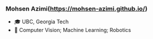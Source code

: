 
### Mohsen Azimi(https://mohsen-azimi.github.io/)

- :mortar_board: UBC, Georgia Tech
- :hammer: Computer Vision; Machine Learning; Robotics


